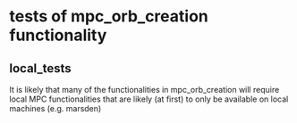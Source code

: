 # tests of mpc_orb_creation functionality 

## local_tests 

It is likely that many of the functionalities in mpc_orb_creation will require local MPC functionalities that are likely (at first) to only be available on local machines (e.g. marsden) 


